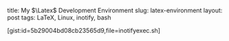 title: My $\Latex$ Development Environment
slug: latex-environment
layout: post
tags: LaTeX, Linux, inotify, bash


[gist:id=5b29004bd08cb23565d9,file=inotifyexec.sh]
